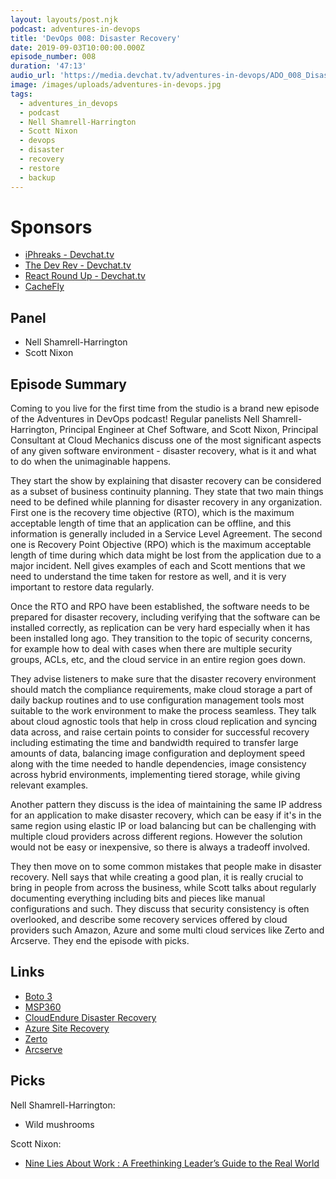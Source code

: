 ```yaml
---
layout: layouts/post.njk
podcast: adventures-in-devops
title: 'DevOps 008: Disaster Recovery'
date: 2019-09-03T10:00:00.000Z
episode_number: 008
duration: '47:13'
audio_url: 'https://media.devchat.tv/adventures-in-devops/ADO_008_Disaster_Recovery.mp3'
image: /images/uploads/adventures-in-devops.jpg
tags:
  - adventures_in_devops
  - podcast
  - Nell Shamrell-Harrington
  - Scott Nixon
  - devops
  - disaster
  - recovery
  - restore
  - backup
---
```

# Sponsors

* [iPhreaks - Devchat.tv](https://devchat.tv/iphreaks/)
* [The Dev Rev - Devchat.tv](https://devchat.tv/dev-rev/)
* [React Round Up - Devchat.tv](https://devchat.tv/react-round-up/)
* [CacheFly](https://www.cachefly.com/)

## Panel

* Nell Shamrell-Harrington
* Scott Nixon

## Episode Summary

Coming to you live for the first time from the studio is a brand new episode of the Adventures in DevOps podcast! Regular panelists Nell Shamrell-Harrington, Principal Engineer at Chef Software, and Scott Nixon, Principal Consultant at Cloud Mechanics discuss one of the most significant aspects of any given software environment - disaster recovery, what is it and what to do when the unimaginable happens. 

They start the show by explaining that disaster recovery can be considered as a subset of business continuity planning. They state that two main things need to be defined while planning for disaster recovery in any organization. First one is the recovery time objective (RTO), which is the maximum acceptable length of time that an application can be offline, and this information is generally included in a Service Level Agreement. The second one is Recovery Point Objective (RPO) which is the maximum acceptable length of time during which data might be lost from the application due to a major incident. Nell gives examples of each and Scott mentions that we need to understand the time taken for restore as well, and it is very important to restore data regularly.

Once the RTO and RPO have been established, the software needs to be prepared for disaster recovery, including verifying that the software can be installed correctly, as replication can be very hard especially when it has been installed long ago. They transition to the topic of security concerns, for example how to deal with cases when there are multiple security groups, ACLs, etc, and the cloud service in an entire region goes down.

They advise listeners to make sure that the disaster recovery environment should match the compliance requirements, make cloud storage a part of daily backup routines and to use configuration management tools most suitable to the work environment to make the process seamless. They talk about cloud agnostic tools that help in cross cloud replication and syncing data across, and raise certain points to consider for successful recovery including estimating the time and bandwidth required to transfer large amounts of data, balancing image configuration and deployment speed along with the time needed to handle dependencies, image consistency across hybrid environments, implementing tiered storage, while giving relevant examples. 

Another pattern they discuss is the idea of maintaining the same IP address for an application to make disaster recovery, which can be easy if it's in the same region using elastic IP or load balancing but can be challenging with multiple cloud providers across different regions. However the solution would not be easy or inexpensive, so there is always a tradeoff involved. 

They then move on to some common mistakes that people make in disaster recovery. Nell says that while creating a good plan, it is really crucial to bring in people from across the business, while Scott talks about regularly documenting everything including bits and pieces like manual configurations and such. They discuss that security consistency is often overlooked, and describe some recovery services offered by cloud providers such Amazon, Azure and some multi cloud services like Zerto and Arcserve. They end the episode with picks.

## Links

* [Boto 3](https://boto3.amazonaws.com/v1/documentation/api/latest/index.html)
* [MSP360](https://en.wikipedia.org/wiki/MSP360)
* [CloudEndure Disaster Recovery](https://aws.amazon.com/marketplace/pp/B073V2KBXM)
* [Azure Site Recovery](https://azure.microsoft.com/en-in/services/site-recovery/)
* [Zerto](https://www.zerto.com/)
* [Arcserve](https://www.arcserve.com/)

## Picks

Nell Shamrell-Harrington:

* Wild mushrooms

Scott Nixon:

* [Nine Lies About Work : A Freethinking Leader’s Guide to the Real World](https://www.amazon.com/Nine-Lies-about-Work-Freethinking-ebook/dp/B07C3ZT28C)
